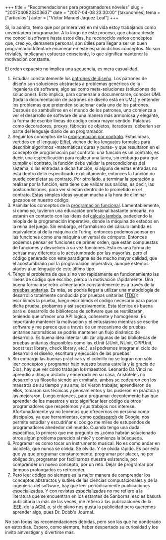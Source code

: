 +++
title = "Recomendaciones para programadores nóveles"
slug = "2007040823303637"
date = "2007-04-08 23:30:00"
[taxonomies]
tema = ["articulos"]
autor = ["Víctor Manuel Jáquez Leal"]
+++

Sí, lo admito, temo que por primera vez en mi vida estoy trabajando como
unverdadero programador. A lo largo de este proceso, que abarca desde me
conocí elsoftware hasta estos días, he reconocido varios conceptos que,
creo yo, demanera personal, son útiles para llegar a ser un buen
programador.Intentaré enumerar en este espacio dichos conceptos. No son
triviales, implicanun esfuerzo consciente, lo que significa mantener la
motivación constante.

<!-- more -->
El orden expuesto no implica una secuencia, es mera casualidad.

1.  Estudiar constantemente los [patrones de
    diseño](http://en.wikipedia.org/wiki/Design_pattern_%28computer_science%29 "patrones de diseño").
    Los patrones de diseño son soluciones abstractas a problemas
    genéricos de la ingeniería de software, algo así como
    meta-soluciones (soluciones de soluciones). Esto implica, para
    comenzar a documentarse, conocer UML (toda la documentación de
    patrones de diseño está en UML) y entender los problemas que
    pretenden solucionar cada uno de los patrones. Después de
    zambullirse en el mundo de los patrones, uno comienza a ver el
    desarrollo de software de una manera más armoniosa y elegante, la
    forma de escribir líneas de código cobra mayor sentido. Palabras
    como decoradores, proxys, fábricas de objetos, iteradores, deberían
    ser parte del lenguaje diario de un programador.
2.  Seguir los conceptos de la [programación por
    contrato](http://en.wikipedia.org/wiki/Programming_by_contract "programación por contrato").
    Estas ideas, vertidas en el lenguaje
    [Eiffel](http://www.eiffel.com/ "Eiffel"), vienen de los lenguajes
    formales para describir algoritmos -matemáticas duras y puras- y que
    resultaron en el concepto de programación por contrato: una función
    es un contrato, es decir, una especificación para realizar una
    tarea, sin embargo para que cumplir el contrato, la función debe
    validar la precondiciones del sistema, o las entradas a dicha
    función, si alguna de estas entradas no está dentro de lo
    especificado explícitamente, entonces la función no puede completar
    su contrato. Por otro lado, a terminar la operación a realizar por
    la función, esta tiene que validar sus salidas, es decir, las
    postcondiciones, para ver si están dentro de lo prometido en el
    contrato. Estas simples ideas ayudan mucha a la hora de eliminar
    gazapos en nuestro código.
3.  Asimilar los conceptos de la [programación
    funcional](http://en.wikipedia.org/wiki/Functional_programming "programación funcional").
    Lamentablemente, si como yo, tuvieron una educación profesional
    bastante precaria, no estarán en contacto con las ideas del [cálculo
    lambda](http://en.wikipedia.org/wiki/Lambda_calculus "cálculo lambda"),
    padeciendo la miopía de la programación imperativa, donde la máquina
    de estados en la reina del juego. Sin embargo, el formalismo del
    cálculo lambda es equivalente al de la máquina de Turing, entonces
    podemos pensar en las funciones como una máquina universal de
    cómputo. Entonces podemos pensar en funciones de primer orden, que
    están compuestas de funciones y devuelven a su vez funciones. Esto
    es una forma de pensar muy diferente a lo acostumbrado por las
    mayorías, pero el código generado con este paradigma es de mucho
    mayor calidad, que el acostumbrado por la programación imperativa,
    aunque estemos atados a un lenguaje de este último tipo.
4.  Tengo el problema de que si no veo rápidamente en funcionamiento las
    líneas de código que escribo, pierdo la motivación rápidamente. Una
    buena forma irse retro-alimentando constantemente es a través de la
    [pruebas
    unitarias](http://en.wikipedia.org/wiki/Unit_test "pruebas unitarias").
    Es más, se podría llegar a utilizar una metodología de desarrollo
    totalmente conducida por pruebas unitarias
    ([TDD](http://en.wikipedia.org/wiki/Test_driven_development "TDD")):
    escribimos la prueba, luego escribimos el código necesario para
    pasar dicha prueba, probamos y así sucesivamente. Esta técnica es
    buena para el desarrollo de bibliotecas de software que se
    reutilizarán, teniendo que ofrecer una API lógica, coherente y
    homogénea. Es importante mantener la motivación y el entusiasmo
    mientras se escribe software y me parece que a través de un
    mecanismo de pruebas unitarias automáticas se podría mantener un
    flujo dinámico de desarrollo. Es buena idea intentar utilizar
    algunas de las bibliotecas de pruebas unitarias disponibles como las
    xUnit (JUnit, NUnit, CPPUnit, boost test library, check library,
    etc.), así podremos integrar al ciclo de desarrollo el diseño,
    escritura y ejecución de las pruebas.
5.  Sin embargo las buenas prácticas y el colmillo no se logran con sólo
    leer conceptos y programar bajo nuestro buena estrella y la gracia
    de Dios, hay que ver cómo trabajan los maestros. Leonardo Da Vinci
    no aprendió a dibujar aislado y encerrado en su casa, Aristóteles no
    desarrollo su filosofía siendo un ermitaño, ambos se codearon con
    los maestros de su tiempo y su arte, los vieron trabajar,
    aprendieron de ellos, tomaron sus técnicas y pensamientos y las
    pusieron en práctica y las mejoraron. Luego entonces, para programar
    decentemente hay que aprender de los maestros y esto significar leer
    código de otros programadores que respetemos y sus trabajos nos
    interese. Afortunadamente ya no tenemos que ofrecernos en persona
    como discípulos, ya que herramientas, como
    [codesearch](http://www.google.com/codesearch "codesearch") de
    Google, nos permite estudiar y escudriñar el código me miles de
    estupendos de programadores alrededor del mundo. Cuando tengo una
    duda específica, lo primero que me pregunto es ¿cómo habrán
    solucionado otros algún problema parecido al mio? y comienza la
    búsqueda.
6.  Programar es como tocar un instrumento musical. No es como andar en
    bicicleta, que nunca se olvida. Se olvida. Y se olvida rápido. Es
    por esto que ya que programar constantemente, programar por placer,
    no por obligación, programar por facilitarnos nuestra existencia,
    por comprender un nuevo concepto, por un reto. Dejar de programar
    por tiempos prolongados es retroceder.
7.  Pero leer código no siempre es la mejor manera de comprender los
    conceptos abstractos y sutiles de las ciencias computacionales y de
    la ingeniería del software, hay que leer periódicamente
    publicaciones especializadas. Y con revistas especializadas no me
    refiero a la literatura que se encuentran en los estantes de
    Sanborns, eso es basura publicitaria la más de las veces, me refiero
    a las publicaciones de la [IEEE](http://www.ieee.org "IEEE"), de la
    [ACM](http://www.acm.org/ "ACM"), o, si de plano nos gusta la
    publicidad pero queremos aprender algo, pues Dr. Dobb's Journal.  

No son todas las recomendaciones debidas, pero son las que he ponderado
en estosdías. Espero, como siempre, haber despertado su curiosidad y los
invito ainvestigar y divertirse más.

